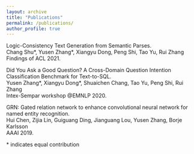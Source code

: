 ```yaml
---
layout: archive
title: "Publications"
permalink: /publications/
author_profile: true
---
```


Logic-Consistency Text Generation from Semantic Parses. \
Chang Shu\*, Yusen Zhang\*, Xiangyu Dong, Peng Shi, Tao Yu, Rui Zhang\
Findings of ACL 2021.

Did You Ask a Good Question? A Cross-Domain Question Intention Classification Benchmark for Text-to-SQL.\
Yusen Zhang\*, Xiangyu Dong\*, Shuaichen Chang, Tao Yu, Peng Shi, Rui Zhang\
Intex-Sempar workshop @EMNLP 2020.

GRN: Gated relation network to enhance convolutional neural network for named entity recognition.\
Hui Chen, Zijia Lin, Guiguang Ding, Jianguang Lou, Yusen Zhang, Borje Karlsson\
AAAI 2019.

\* indicates equal contribution